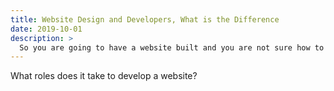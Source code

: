 ```yaml
---
title: Website Design and Developers, What is the Difference
date: 2019-10-01
description: >
  So you are going to have a website built and you are not sure how to hire?  A website designer, a developer? What is the difference? We will cover these differences in this article.
---
```


What roles does it take to develop a website? 
